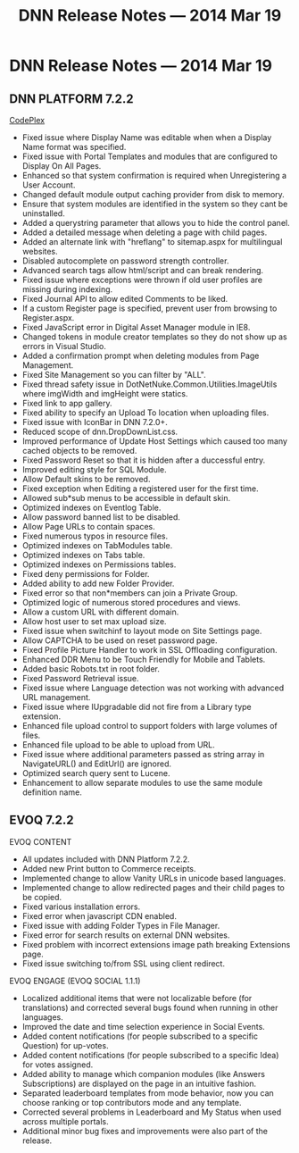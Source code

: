 ﻿---
uid: relnotes-2014-mar-19
topic: relnotes-2014-mar-19
locale: en
title: DNN Release Notes — 2014 Mar 19
dnneditions:
dnnversion: 09.02.00
---

# DNN Release Notes — 2014 Mar 19

## DNN PLATFORM 7.2.2

[CodePlex](https://dotnetnuke.codeplex.com/releases/view/119857)

*   Fixed issue where Display Name was editable when when a Display Name format was specified.
*   Fixed issue with Portal Templates and modules that are configured to Display On All Pages.
*   Enhanced so that system confirmation is required when Unregistering a User Account.
*   Changed default module output caching provider from disk to memory.
*   Ensure that system modules are identified in the system so they cant be uninstalled.
*   Added a querystring parameter that allows you to hide the control panel.
*   Added a detailed message when deleting a page with child pages.
*   Added an alternate link with "hreflang" to sitemap.aspx for multilingual websites.
*   Disabled autocomplete on password strength controller.
*   Advanced search tags allow html/script and can break rendering.
*   Fixed issue where exceptions were thrown if old user profiles are missing during indexing.
*   Fixed Journal API to allow edited Comments to be liked.
*   If a custom Register page is specified, prevent user from browsing to Register.aspx.
*   Fixed JavaScript error in Digital Asset Manager module in IE8.
*   Changed tokens in module creator templates so they do not show up as errors in Visual Studio.
*   Added a confirmation prompt when deleting modules from Page Management.
*   Fixed Site Management so you can filter by "ALL".
*   Fixed thread safety issue in DotNetNuke.Common.Utilities.ImageUtils where imgWidth and imgHeight were statics.
*   Fixed link to app gallery.
*   Fixed ability to specify an Upload To location when uploading files.
*   Fixed issue with IconBar in DNN 7.2.0+.
*   Reduced scope of dnn.DropDownList.css.
*   Improved performance of Update Host Settings which caused too many cached objects to be removed.
*   Fixed Password Reset so that it is hidden after a duccessful entry.
*   Improved editing style for SQL Module.
*   Allow Default skins to be removed.
*   Fixed exception when Editing a registered user for the first time.
*   Allowed sub*sub menus to be accessible in default skin.
*   Optimized indexes on Eventlog Table.
*   Allow password banned list to be disabled.
*   Allow Page URLs to contain spaces.
*   Fixed numerous typos in resource files.
*   Optimized indexes on TabModules table.
*   Optimized indexes on Tabs table.
*   Optimized indexes on Permissions tables.
*   Fixed deny permissions for Folder.
*   Added ability to add new Folder Provider.
*   Fixed error so that non*members can join a Private Group.
*   Optimized logic of numerous stored procedures and views.
*   Allow a custom URL with different domain.
*   Allow host user to set max upload size.
*   Fixed issue when switchinf to layout mode on Site Settings page.
*   Allow CAPTCHA to be used on reset password page.
*   Fixed Profile Picture Handler to work in SSL Offloading configuration.
*   Enhanced DDR Menu to be Touch Friendly for Mobile and Tablets.
*   Added basic Robots.txt in root folder.
*   Fixed Password Retrieval issue.
*   Fixed issue where Language detection was not working with advanced URL management.
*   Fixed issue where IUpgradable did not fire from a Library type extension.
*   Enhanced file upload control to support folders with large volumes of files.
*   Enhanced file upload to be able to upload from URL.
*   Fixed issue where additional parameters passed as string array in NavigateURL() and EditUrl() are ignored.
*   Optimized search query sent to Lucene.
*   Enhancement to allow separate modules to use the same module definition name.

## EVOQ 7.2.2

EVOQ CONTENT

*   All updates included with DNN Platform 7.2.2.
*   Added new Print button to Commerce receipts.
*   Implemented change to allow Vanity URLs in unicode based languages.
*   Implemented change to allow redirected pages and their child pages to be copied.
*   Fixed various installation errors.
*   Fixed error when javascript CDN enabled.
*   Fixed issue with adding Folder Types in File Manager.
*   Fixed error for search results on external DNN websites.
*   Fixed problem with incorrect extensions image path breaking Extensions page.
*   Fixed issue switching to/from SSL using client redirect.

EVOQ ENGAGE (EVOQ SOCIAL 1.1.1)

*   Localized additional items that were not localizable before (for translations) and corrected several bugs found when running in other languages.
*   Improved the date and time selection experience in Social Events.
*   Added content notifications (for people subscribed to a specific Question) for up-votes.
*   Added content notifications (for people subscribed to a specific Idea) for votes assigned.
*   Added ability to manage which companion modules (like Answers Subscriptions) are displayed on the page in an intuitive fashion.
*   Separated leaderboard templates from mode behavior, now you can choose ranking or top contributors mode and any template.
*   Corrected several problems in Leaderboard and My Status when used across multiple portals.
*   Additional minor bug fixes and improvements were also part of the release.
